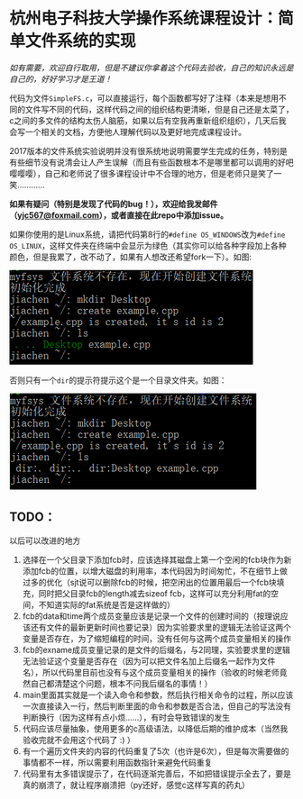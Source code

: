 # 杭州电子科技大学操作系统课程设计：简单文件系统的实现

*如有需要，欢迎自行取用，但是不建议你拿着这个代码去验收，自己的知识永远是自己的，好好学习才是王道！*

代码为文件`SimpleFS.c`，可以直接运行，每个函数都写好了注释（本来是想用不同的文件写不同的代码，这样代码之间的组织结构更清晰，但是自己还是太菜了，c之间的多文件的结构太伤人脑筋，如果以后有空我再重新组织组织），几天后我会写一个相关的文档，方便他人理解代码以及更好地完成课程设计。

2017版本的文件系统实验说明并没有很系统地说明需要学生完成的任务，特别是有些细节没有说清会让人产生误解（而且有些函数根本不是哪里都可以调用的好吧嘤嘤嘤），自己和老师说了很多课程设计中不合理的地方，但是老师只是笑了一笑…………

**如果有疑问（特别是发现了代码的bug！），欢迎给我发邮件（yjc567@foxmail.com），或者直接在此repo中添加issue。**

如果你使用的是Linux系统，请把代码第8行的`#define OS_WINDOWS`改为`#define OS_LINUX`，这样文件夹在终端中会显示为绿色（其实你可以给各种字段加上各种颜色，但是我累了，改不动了，如果有人想改还希望fork一下）。如图:

![linux_result.png](old_version/readme_pic/linux_result.png)

否则只有一个`dir`的提示符提示这个是一个目录文件夹。如图：

![windows_result.png](old_version/readme_pic/windows_result.png)

## TODO：

以后可以改进的地方

1. 选择在一个父目录下添加fcb时，应该选择其磁盘上第一个空闲的fcb块作为新添加fcb的位置，以增大磁盘的利用率，本代码因为时间匆忙，不在细节上做过多的优化（sjt说可以删除fcb的时候，把空闲出的位置用最后一个fcb块填充，同时把父目录fcb的length减去sizeof fcb，这样可以充分利用fat的空间，不知道实际的fat系统是否是这样做的）
2. fcb的data和time两个成员变量应该是记录一个文件的创建时间的（按理说应该还有文件的最新更新时间也要记录）因为实验要求里的逻辑无法验证这两个变量是否存在，为了缩短编程的时间，没有任何与这两个成员变量相关的操作
3. fcb的exname成员变量记录的是文件的后缀名，与2同理，实验要求里的逻辑无法验证这个变量是否存在（因为可以把文件名加上后缀名一起作为文件名），所以代码里目前也没有与这个成员变量相关的操作（验收的时候老师竟然自己都清楚这个问题，根本不问我后缀名的事情！）
4. main里面其实就是一个读入命令和参数，然后执行相关命令的过程，所以应该一次直接读入一行，然后判断里面的命令和参数是否合法，但自己的写法没有判断换行（因为这样有点小烦……），有时会导致错误的发生
5. 代码应该尽量抽象，使用更多的c高级语法，以降低后期的维护成本（当然我验收完就不会用这个代码了 :) ）
6. 有一个遍历文件夹的内容的代码重复了5次（也许是6次），但是每次需要做的事情都不一样，所以需要利用函数指针来避免代码重复
7. 代码里有太多错误提示了，在代码逐渐完善后，不如把错误提示全去了，要是真的崩溃了，就让程序崩溃把（py还好，感觉c这样写真的药丸）



